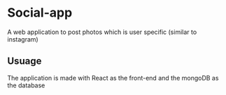 # Social-app
A web application to post photos which is user specific (similar to instagram)

## Usuage 
The application is made with React as the front-end and the mongoDB as the database



